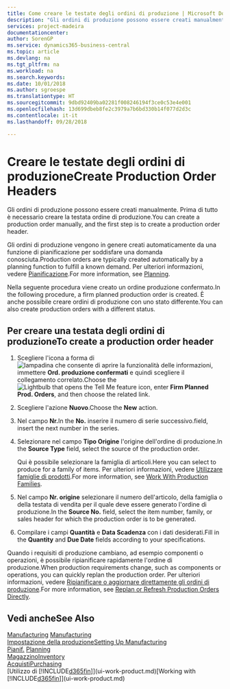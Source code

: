 ```yaml
---
title: Come creare le testate degli ordini di produzione | Microsoft Docs
description: "Gli ordini di produzione possono essere creati manualmente. Prima di tutto è necessario creare la testata ordine di produzione."
services: project-madeira
documentationcenter: 
author: SorenGP
ms.service: dynamics365-business-central
ms.topic: article
ms.devlang: na
ms.tgt_pltfrm: na
ms.workload: na
ms.search.keywords: 
ms.date: 10/01/2018
ms.author: sgroespe
ms.translationtype: HT
ms.sourcegitcommit: 9dbd92409ba02281f008246194f3ce0c53e4e001
ms.openlocfilehash: 13d699dbeb8fe2c3979a7b6bd330b14f077d2d3c
ms.contentlocale: it-it
ms.lasthandoff: 09/28/2018

---
```

# <a name="create-production-order-headers"></a><span data-ttu-id="e84eb-103">Creare le testate degli ordini di produzione</span><span class="sxs-lookup"><span data-stu-id="e84eb-103">Create Production Order Headers</span></span>
<span data-ttu-id="e84eb-104">Gli ordini di produzione possono essere creati manualmente. Prima di tutto è necessario creare la testata ordine di produzione.</span><span class="sxs-lookup"><span data-stu-id="e84eb-104">You can create a production order manually, and the first step is to create a production order header.</span></span>

<span data-ttu-id="e84eb-105">Gli ordini di produzione vengono in genere creati automaticamente da una funzione di pianificazione per soddisfare una domanda conosciuta.</span><span class="sxs-lookup"><span data-stu-id="e84eb-105">Production orders are typically created automatically by a planning function to fulfill a known demand.</span></span> <span data-ttu-id="e84eb-106">Per ulteriori informazioni, vedere [Pianificazione](production-planning.md).</span><span class="sxs-lookup"><span data-stu-id="e84eb-106">For more information, see [Planning](production-planning.md).</span></span>   

<span data-ttu-id="e84eb-107">Nella seguente procedura viene creato un ordine produzione confermato.</span><span class="sxs-lookup"><span data-stu-id="e84eb-107">In the following procedure, a firm planned production order is created.</span></span> <span data-ttu-id="e84eb-108">È anche possibile creare ordini di produzione con uno stato differente.</span><span class="sxs-lookup"><span data-stu-id="e84eb-108">You can also create production orders with a different status.</span></span>  

## <a name="to-create-a-production-order-header"></a><span data-ttu-id="e84eb-109">Per creare una testata degli ordini di produzione</span><span class="sxs-lookup"><span data-stu-id="e84eb-109">To create a production order header</span></span>  
1.  <span data-ttu-id="e84eb-110">Scegliere l'icona a forma di ![lampadina che consente di aprire la funzionalità delle informazioni](media/ui-search/search_small.png "Informazioni sull'operazione che si desidera eseguire"), immettere **Ord. produzione confermati** e quindi scegliere il collegamento correlato.</span><span class="sxs-lookup"><span data-stu-id="e84eb-110">Choose the ![Lightbulb that opens the Tell Me feature](media/ui-search/search_small.png "Tell me what you want to do") icon, enter **Firm Planned Prod. Orders**, and then choose the related link.</span></span>  
2.  <span data-ttu-id="e84eb-111">Scegliere l'azione **Nuovo**.</span><span class="sxs-lookup"><span data-stu-id="e84eb-111">Choose the **New** action.</span></span>  
3.  <span data-ttu-id="e84eb-112">Nel campo **Nr.**</span><span class="sxs-lookup"><span data-stu-id="e84eb-112">In the **No.**</span></span> <span data-ttu-id="e84eb-113">inserire il numero di serie successivo.</span><span class="sxs-lookup"><span data-stu-id="e84eb-113">field, insert the next number in the series.</span></span>  
4.  <span data-ttu-id="e84eb-114">Selezionare nel campo **Tipo Origine** l'origine dell'ordine di produzione.</span><span class="sxs-lookup"><span data-stu-id="e84eb-114">In the **Source Type** field, select the source of the production order.</span></span>

    <span data-ttu-id="e84eb-115">Qui è possibile selezionare la famiglia di articoli.</span><span class="sxs-lookup"><span data-stu-id="e84eb-115">Here you can select to produce for a family of items.</span></span> <span data-ttu-id="e84eb-116">Per ulteriori informazioni, vedere [Utilizzare famiglie di prodotti](production-how-work-family.md).</span><span class="sxs-lookup"><span data-stu-id="e84eb-116">For more information, see [Work With Production Families](production-how-work-family.md).</span></span>
5.  <span data-ttu-id="e84eb-117">Nel campo **Nr. origine** selezionare il numero dell'articolo, della famiglia o della testata di vendita per il quale deve essere generato l'ordine di produzione.</span><span class="sxs-lookup"><span data-stu-id="e84eb-117">In the **Source No.** field, select the item number, family, or sales header for which the production order is to be generated.</span></span>  
6.  <span data-ttu-id="e84eb-118">Compilare i campi **Quantità** e **Data Scadenza** con i dati desiderati.</span><span class="sxs-lookup"><span data-stu-id="e84eb-118">Fill in the **Quantity** and **Due Date** fields according to your specifications.</span></span>  

<span data-ttu-id="e84eb-119">Quando i requisiti di produzione cambiano, ad esempio componenti o operazioni, è possibile ripianificare rapidamente l'ordine di produzione.</span><span class="sxs-lookup"><span data-stu-id="e84eb-119">When production requirements change, such as components or operations, you can quickly replan the production order.</span></span> <span data-ttu-id="e84eb-120">Per ulteriori informazioni, vedere [Ripianificare o aggiornare direttamente gli ordini di produzione](production-how-to-replan-refresh-production-orders.md).</span><span class="sxs-lookup"><span data-stu-id="e84eb-120">For more information, see [Replan or Refresh Production Orders Directly](production-how-to-replan-refresh-production-orders.md).</span></span> 

## <a name="see-also"></a><span data-ttu-id="e84eb-121">Vedi anche</span><span class="sxs-lookup"><span data-stu-id="e84eb-121">See Also</span></span>  
<span data-ttu-id="e84eb-122">[Manufacturing](production-manage-manufacturing.md)  </span><span class="sxs-lookup"><span data-stu-id="e84eb-122">[Manufacturing](production-manage-manufacturing.md)  </span></span>  
[<span data-ttu-id="e84eb-123">Impostazione della produzione</span><span class="sxs-lookup"><span data-stu-id="e84eb-123">Setting Up Manufacturing</span></span>](production-configure-production-processes.md)  
<span data-ttu-id="e84eb-124">[Pianif.](production-planning.md)    </span><span class="sxs-lookup"><span data-stu-id="e84eb-124">[Planning](production-planning.md)    </span></span>  
[<span data-ttu-id="e84eb-125">Magazzino</span><span class="sxs-lookup"><span data-stu-id="e84eb-125">Inventory</span></span>](inventory-manage-inventory.md)  
[<span data-ttu-id="e84eb-126">Acquisti</span><span class="sxs-lookup"><span data-stu-id="e84eb-126">Purchasing</span></span>](purchasing-manage-purchasing.md)  
<span data-ttu-id="e84eb-127">[Utilizzo di [!INCLUDE[d365fin](includes/d365fin_md.md)]](ui-work-product.md)</span><span class="sxs-lookup"><span data-stu-id="e84eb-127">[Working with [!INCLUDE[d365fin](includes/d365fin_md.md)]](ui-work-product.md)</span></span>

